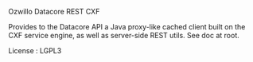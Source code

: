 Ozwillo Datacore REST CXF

Provides to the Datacore API a Java proxy-like cached client built on the CXF service engine, as well as server-side REST utils. See doc at root.

License : LGPL3
